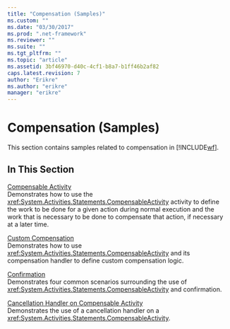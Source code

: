 ```yaml
---
title: "Compensation (Samples)"
ms.custom: ""
ms.date: "03/30/2017"
ms.prod: ".net-framework"
ms.reviewer: ""
ms.suite: ""
ms.tgt_pltfrm: ""
ms.topic: "article"
ms.assetid: 3bf46970-d40c-4cf1-b8a7-b1ff46b2af82
caps.latest.revision: 7
author: "Erikre"
ms.author: "erikre"
manager: "erikre"
---
```

# Compensation (Samples)
This section contains samples related to compensation in [!INCLUDE[wf](../../../../includes/wf-md.md)].  
  
## In This Section  
 [Compensable Activity](../../../../docs/framework/windows-workflow-foundation/samples/compensable-activity-sample.md)  
 Demonstrates how to use the <xref:System.Activities.Statements.CompensableActivity> activity to define the work to be done for a given action during normal execution and the work that is necessary to be done to compensate that action, if necessary at a later time.  
  
 [Custom Compensation](../../../../docs/framework/windows-workflow-foundation/samples/custom-compensation-sample.md)  
 Demonstrates how to use <xref:System.Activities.Statements.CompensableActivity> and its compensation handler to define custom compensation logic.  
  
 [Confirmation](../../../../docs/framework/windows-workflow-foundation/samples/confirmation.md)  
 Demonstrates four common scenarios surrounding the use of <xref:System.Activities.Statements.CompensableActivity> and confirmation.  
  
 [Cancellation Handler on Compensable Activity](../../../../docs/framework/windows-workflow-foundation/samples/cancellation-handler-on-compensable-activity.md)  
 Demonstrates the use of a cancellation handler on a <xref:System.Activities.Statements.CompensableActivity>.
